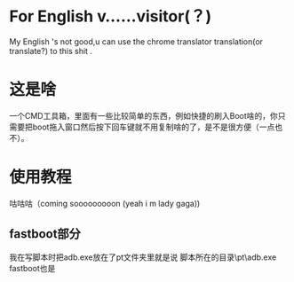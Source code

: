 # For English v……visitor(？)
My English 's not good,u can use the chrome translator translation(or translate?) to this shit .
# 这是啥
一个CMD工具箱，里面有一些比较简单的东西，例如快捷的刷入Boot啥的，你只需要把boot拖入窗口然后按下回车键就不用复制啥的了，是不是很方便（一点也不）。
# 使用教程
咕咕咕（coming sooooooooon (yeah i m lady gaga))
## fastboot部分
我在写脚本时把adb.exe放在了pt文件夹里就是说 脚本所在的目录\pt\adb.exe fastboot也是
